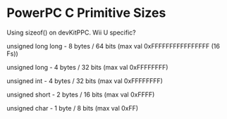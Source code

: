 # PowerPC C Primitive Sizes
Using sizeof() on devKitPPC. Wii U specific?

unsigned long long - 8 bytes / 64 bits (max val 0xFFFFFFFFFFFFFFFF (16 Fs))

unsigned long - 4 bytes / 32 bits (max val 0xFFFFFFFF)

unsigned int - 4 bytes / 32 bits (max val 0xFFFFFFFF)

unsigned short - 2 bytes / 16 bits (max val 0xFFFF)

unsigned char - 1 byte / 8 bits (max val 0xFF)